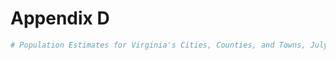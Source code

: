 # Appendix D

```r
# Population Estimates for Virginia's Cities, Counties, and Towns, July 1, 2018
```
